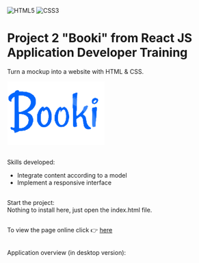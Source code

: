 ![HTML5](https://img.shields.io/badge/html5-%23E34F26.svg?style=for-the-badge&logo=html5&logoColor=white)
![CSS3](https://img.shields.io/badge/css3-%231572B6.svg?style=for-the-badge&logo=css3&logoColor=white)<br/>
# Project 2 "Booki" from React JS Application Developer Training<br/>
Turn a mockup into a website with HTML & CSS.

![LOGO](./logo.png)<br/>
##
Skills developed:
- Integrate content according to a model
- Implement a responsive interface
##
Start the project:<br/>
Nothing to install here, just open the index.html file.
##
To view the page online click  :point_right: [here](https://cla31.github.io/Projet-2-OCR/)
##
Application overview  (in desktop version):
